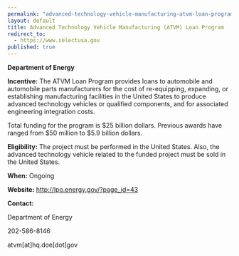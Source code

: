 ```yaml
---
permalink: "advanced-technology-vehicle-manufacturing-atvm-loan-program.html"
layout: default
title: Advanced Technology Vehicle Manufacturing (ATVM) Loan Program
redirect_to:
  - https://www.selectusa.gov
published: true
---
```


<P><STRONG>Department of Energy</strong></p>
<P><STRONG>Incentive:</strong> The ATVM Loan Program provides loans to automobile and automobile parts manufacturers for the cost of re-equipping, expanding, or establishing manufacturing facilities in the United States to produce advanced technology vehicles or qualified components, and for associated engineering integration costs.</p>
<P>Total funding for the program is $25 billion dollars. Previous awards have ranged from $50 million to $5.9 billion dollars.</p>
<P><STRONG>Eligibility:</strong> The project must be performed in the United States. Also, the advanced technology vehicle&nbsp;related to the funded&nbsp;project must be sold in the United States.</p>
<P><STRONG>When:</strong> Ongoing</p>
<P><STRONG>Website:</strong> <A href="http://lpo.energy.gov/?page_id=43">http://lpo.energy.gov/?page_id=43</a></p>
<P><STRONG>Contact: </strong></p>
<P>Department of Energy </p>
<P>202-586-8146 </p>
<P>atvm[at]hq.doe[dot]gov</p> 